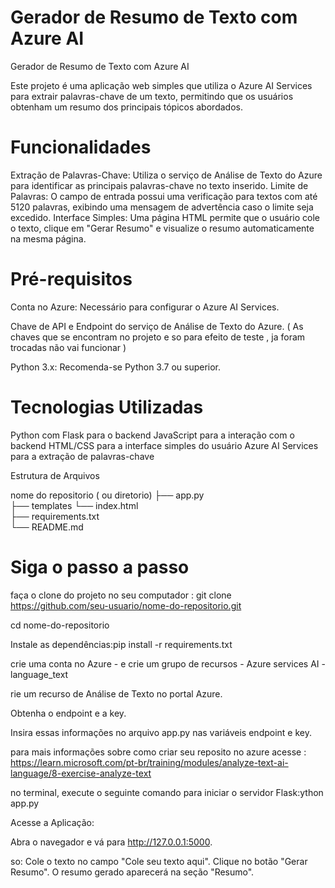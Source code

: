 ﻿# Gerador de Resumo de Texto com Azure AI
Gerador de Resumo de Texto com Azure AI

Este projeto é uma aplicação web simples que utiliza o Azure AI Services para extrair palavras-chave de um texto, permitindo que os usuários obtenham um resumo dos principais tópicos abordados.

# Funcionalidades
Extração de Palavras-Chave: Utiliza o serviço de Análise de Texto do Azure para identificar as principais palavras-chave no texto inserido.
Limite de Palavras: O campo de entrada possui uma verificação para textos com até 5120 palavras, exibindo uma mensagem de advertência caso o limite seja excedido.
Interface Simples: Uma página HTML permite que o usuário cole o texto, clique em "Gerar Resumo" e visualize o resumo automaticamente na mesma página.

# Pré-requisitos
Conta no Azure: Necessário para configurar o Azure AI Services.

Chave de API e Endpoint do serviço de Análise de Texto do Azure. 
( As chaves que se encontram no projeto e so para efeito de teste , ja foram trocadas não vai funcionar ) 

Python 3.x: Recomenda-se Python 3.7 ou superior.

# Tecnologias Utilizadas
Python com Flask para o backend
JavaScript para a interação com o backend
HTML/CSS para a interface simples do usuário
Azure AI Services para a extração de palavras-chave



Estrutura de Arquivos


nome do repositorio ( ou diretorio) 
├── app.py                   
├── templates
  └── index.html           
├── requirements.txt    
└── README.md 

# Siga o passo a passo
faça o clone do projeto no seu computador : git clone https://github.com/seu-usuario/nome-do-repositorio.git

cd nome-do-repositorio

Instale as dependências:pip install -r requirements.txt

crie uma conta no Azure - e crie um grupo de recursos - Azure services AI - language_text

rie um recurso de Análise de Texto no portal Azure.

Obtenha o endpoint e a key.

Insira essas informações no arquivo app.py nas variáveis endpoint e key.

para mais informações sobre como criar seu reposito no azure  acesse : https://learn.microsoft.com/pt-br/training/modules/analyze-text-ai-language/8-exercise-analyze-text


no terminal, execute o seguinte comando para iniciar o servidor Flask:ython app.py


Acesse a Aplicação:  


Abra o navegador e vá para http://127.0.0.1:5000.

so:
Cole o texto no campo "Cole seu texto aqui".
Clique no botão "Gerar Resumo".
O resumo gerado aparecerá na seção "Resumo".






